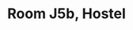 ---
basin: 'No'
cudn: true
floor: Ground
grade: 1
images:
- /assets/images/rooms/h/J5B(1).jpg
- /assets/images/rooms/h/J5B(2).jpg
living_room: 'No'
location: Hostel
name: J5b
network: Wired and Wireless
title: Room J5b, Hostel
---